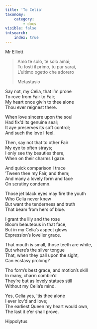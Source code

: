 ```yaml
---
title: 'To Celia'
taxonomy:
    category:
        - docs
visible: false
tntsearch:
    index: true
---
```


<div class="author">Mr Elliott</div>

> Amo te solo, te solo amai;  
> Tu fosti il primo, tu pur sarai,  
> L’ultimo ogetto che adorero
> 
> Metastasio

Say not, my Celia, that I’m prone  
To rove from Fair to Fair;  
My heart once giv’n to thee alone  
Thou ever reignest there.

When love sincere upon the soul  
Had fix’d its genuine seal;  
It aye preserves its soft control;  
And such the love I feel.  

Then, say not that to other Fair  
My eye to often strays;  
I only see thy beauties there,  
When on their charms I gaze.  

And quick comparison I trace  
’Tween thee my Fair, and them;  
And many a lovely form and face  
On scrutiny condemn.

Those jet black eyes may fire the youth  
Who Celia never knew  
But want the tenderness and truth  
That beam from hers of blue.  

I grant the lily and the rose  
Bloom beauteous in that face,  
But in my Celia’s aspect glows  
Expression’s lovelier grace.

That mouth is small, those teeth are white,  
But where’s the silver tongue  
That, when they pall upon the sight,  
Can ecstasy prolong?  

Tho form’s best grace, and motion’s skill  
In many, charm combin’d  
They’re but as lovely statues still  
Without my Celia’s mind.

Yes, Celia yes, ’tis thee alone  
I ever lov’d and love;  
The earliest Queen my heart would own,  
The last it e’er shall prove.

Hippolytus